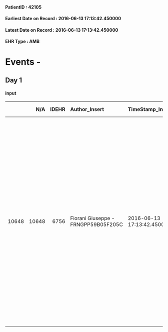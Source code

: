 
#### PatientID : 42105
#### Earliest Date on Record : 2016-06-13 17:13:42.450000
#### Latest Date on Record : 2016-06-13 17:13:42.450000
#### EHR Type : AMB

# Events - 

## Day 1

#### input
|       |    N/A |   IDEHR | Author_Insert                       | TimeStamp_Insert           | EHRType   |   PatientID |   IDDigitalSignDocument | persone_vicine   |   Unnamed: 0_x.1 |   IDANAMNESI_SOCIALE | Patient   | FamigliaAltro   | Paziente_T   | FamigliaAltro_T   |   Non_Rilevabile_x.1 | Note_Non_Rilevabile_x.1   | Note_I                                                                                                                                                                                                                                                                        | ds_note_timori                                                                                                                                                                                                                                                                                                                                                                                                                    | chk_contr_sintomi   | chk_competenza                                 | opt_paziente_a   | opt_famiglia_a   | opt_adeguatezza   | ds_note_ad                                                                | ds_note_con                                                                                                                                      | opt_presente_assente   | Presenza_minori   | Caregiver_principale                             | opt_capacita     | opt_necessario   | opt_presente   | opt_risorse_ec   | opt_paziente_psi   | opt_Ins_vol   | opt_paziente_ad   | opt_caregiver_ad   | opt_esenzione   | opt_inv_civile   |   invalidita_perc | ds_codice_es   | Needs               | Fragility                    | opt_disponibilita_f   | opt_indennita_acc   | opt_legge   | opt_famiglia_psi   | opt_disponibilit_paz   |
|------:|-------:|--------:|:------------------------------------|:---------------------------|:----------|------------:|------------------------:|:-----------------|-----------------:|---------------------:|:----------|:----------------|:-------------|:------------------|---------------------:|:--------------------------|:------------------------------------------------------------------------------------------------------------------------------------------------------------------------------------------------------------------------------------------------------------------------------|:----------------------------------------------------------------------------------------------------------------------------------------------------------------------------------------------------------------------------------------------------------------------------------------------------------------------------------------------------------------------------------------------------------------------------------|:--------------------|:-----------------------------------------------|:-----------------|:-----------------|:------------------|:--------------------------------------------------------------------------|:-------------------------------------------------------------------------------------------------------------------------------------------------|:-----------------------|:------------------|:-------------------------------------------------|:-----------------|:-----------------|:---------------|:-----------------|:-------------------|:--------------|:------------------|:-------------------|:----------------|:-----------------|------------------:|:---------------|:--------------------|:-----------------------------|:----------------------|:--------------------|:------------|:-------------------|:-----------------------|
| 10648 |  10648 |    6756 | Fiorani Giuseppe - FRNGPP59B05F205C | 2016-06-13 17:13:42.450000 | AMB       |       42105 |                  394503 | N/A              |             3481 |                 2260 | Si#1      | Si#1            | No#0         | Si#1              |                    0 | NR                        | Pz informata della diagnosi ma con consapevolezza di malattia tutta da verificare.Segnalo che la pz √® affetta da disturbo bipolare ,in carico al CPS di zona dal 1984,con diversi ricoveri,l'ultimo risalente al 1999.I figli sono informati della diagnosi e della prognosi | I timori principali dei figli sono condizionati dalla grave situazione di disagio della pz,la quale rifiuta a casa tutti gli aiuti necessari alla specifica situazione.La pz √® stata vista al domicilio dal dott. Venezia delle CP di Gorgonzola,il quale ,alla luce dei gravi problemi socio assistenziali,ha suggerito la presa in considerazione di un ricovero in hospice,per il quale sussistono anche le premesse cliniche | controllo sintomi#0 | competenza/capacit√† assistenziale caregiver#0 | Indefinite#2     | Congruenti#1     | Si#1              | Dal colloquio con la figlia Katia non raccolti elementi di inadeguatezza. | La pz vive sola. Due figli fuori casa Katia di aa 43 e Federico di aa 41,entrambi abitanti a Milano e dipendenti presso Il Politecnico di Milano | Assente#0              | No#0              | La pz vive da sola;I figli sono i suoi referenti | Incrementabile#1 | No#0             | No#0           | Non adeguate#0   | No#0               | No#0          | Problematica#0    | Totale#2           | Si#1            | Si#1             |               100 | IC13           | Clinici#0;Sociali#1 | sovraccarico assistenziale#4 | No#0                  | No#0                | No#0        | No#0               | No#0                   |


